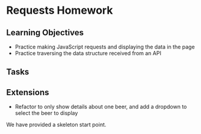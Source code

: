 # Requests Homework

## Learning Objectives
- Practice making JavaScript requests and displaying the data in the page
- Practice traversing the data structure received from an API

## Tasks
<!-- - Make an XMLHttpRequest to get data on brewdog beers back from [this API: `https://api.punkapi.com/v2/beers`](https://api.punkapi.com/v2/beers) -->
<!-- - Display a list of the names of the beers
  - try to use small, reuseable functions, for example, one to handle looping through all the data, then using a separate function to create and render each item into the list. -->
<!-- - Add an `<img>` to each beer
  - there is an `"image_url"` key on the beer objects we get back from the API -->

## Extensions
<!-- - Add a list of ingredients for each beer
  - There are 3 different types of `"ingredients"` on the beer object we get back - `"malt"`, `"hops"`, and `"yeast"`. You can choose which to display, or if you're feeling ambitious, try to combine all three into one array and display them all. -->
- Refactor to only show details about one beer, and add a dropdown to select the beer to display

We have provided a skeleton start point.
